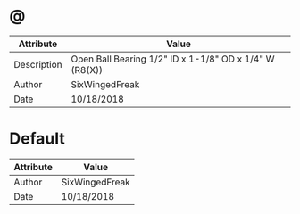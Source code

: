 # @
| Attribute | Value |
| ---  | ---     |
| Description | Open Ball Bearing 1/2&quot; ID x 1-1/8&quot; OD x 1/4&quot; W (R8(X)) |
| Author | SixWingedFreak |
| Date | 10/18/2018 |
# Default
| Attribute | Value |
| ---  | ---     |
| Author | SixWingedFreak |
| Date | 10/18/2018 |
